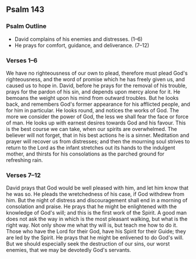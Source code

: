 ## Psalm 143

### Psalm Outline

- David complains of his enemies and distresses. (1–6)
- He prays for comfort, guidance, and deliverance. (7–12)

### Verses 1–6

We have no righteousness of our own to plead, therefore must plead God's righteousness, and the word of promise which he has freely given us, and caused us to hope in. David, before he prays for the removal of his trouble, prays for the pardon of his sin, and depends upon mercy alone for it. He bemoans the weight upon his mind from outward troubles. But he looks back, and remembers God's former appearance for his afflicted people, and for him in particular. He looks round, and notices the works of God. The more we consider the power of God, the less we shall fear the face or force of man. He looks up with earnest desires towards God and his favour. This is the best course we can take, when our spirits are overwhelmed. The believer will not forget, that in his best actions he is a sinner. Meditation and prayer will recover us from distresses; and then the mourning soul strives to return to the Lord as the infant stretches out its hands to the indulgent mother, and thirsts for his consolations as the parched ground for refreshing rain.

### Verses 7–12

David prays that God would be well pleased with him, and let him know that he was so. He pleads the wretchedness of his case, if God withdrew from him. But the night of distress and discouragement shall end in a morning of consolation and praise. He prays that he might be enlightened with the knowledge of God's will; and this is the first work of the Spirit. A good man does not ask the way in which is the most pleasant walking, but what is the right way. Not only show me what thy will is, but teach me how to do it. Those who have the Lord for their God, have his Spirit for their Guide; they are led by the Spirit. He prays that he might be enlivened to do God's will. But we should especially seek the destruction of our sins, our worst enemies, that we may be devotedly God's servants.

